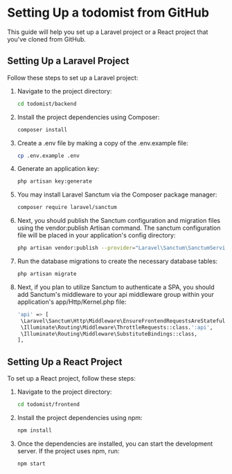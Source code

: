 # Setting Up a todomist from GitHub

This guide will help you set up a Laravel project or a React project that you've cloned from GitHub.

## Setting Up a Laravel Project

Follow these steps to set up a Laravel project:

1. Navigate to the project directory:

   ```sh
   cd todomist/backend
    ```
   
2. Install the project dependencies using Composer:

   ```sh
   composer install
   ```
   
3. Create a .env file by making a copy of the .env.example file:

   ```sh
   cp .env.example .env
   ```
   
4. Generate an application key:

   ```sh
   php artisan key:generate
   ```
   
5. You may install Laravel Sanctum via the Composer package manager:

   ```sh
   composer require laravel/sanctum
   ```
6. Next, you should publish the Sanctum configuration and migration files using the vendor:publish Artisan command. The sanctum configuration file will be placed in your application's config directory:

   ```sh
   php artisan vendor:publish --provider="Laravel\Sanctum\SanctumServiceProvider"
   ```
   
7. Run the database migrations to create the necessary database tables:

   ```sh
   php artisan migrate
   ```
8. Next, if you plan to utilize Sanctum to authenticate a SPA, you should add Sanctum's middleware to your api middleware group within your application's app/Http/Kernel.php file:
   ```sh
   'api' => [
    \Laravel\Sanctum\Http\Middleware\EnsureFrontendRequestsAreStateful::class,
    \Illuminate\Routing\Middleware\ThrottleRequests::class.':api',
    \Illuminate\Routing\Middleware\SubstituteBindings::class,
   ],
   ```
## Setting Up a React Project

To set up a React project, follow these steps:

1. Navigate to the project directory:

   ```sh
   cd todomist/frontend
    ```
   
2. Install the project dependencies using npm:

   ```sh
   npm install
    ```
   
3. Once the dependencies are installed, you can start the development server. If the project uses npm, run:
   
   ```sh
   npm start
    ```
